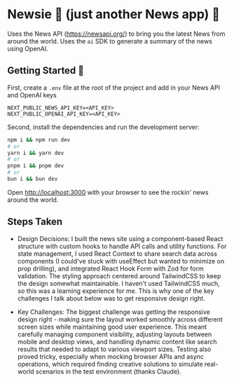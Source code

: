 # Newsie 📰 (just another News app) 🤘

Uses the News API (https://newsapi.org/) to bring you the latest News from around the world. Uses the `ai` SDK to generate a summary of the news using OpenAI.

## Getting Started 🚀

First, create a `.env` file at the root of the project and add in your News API and OpenAI keys

```
NEXT_PUBLIC_NEWS_API_KEY=<API_KEY>
NEXT_PUBLIC_OPENAI_API_KEY=<API_KEY>
```

Second, install the dependencies and run the development server:

```bash
npm i && npm run dev
# or
yarn i && yarn dev
# or
pnpm i && pnpm dev
# or
bun i && bun dev
```

Open [http://localhost:3000](http://localhost:3000) with your browser to see the rockin' news around the world.

## Steps Taken

- Design Decisions: I built the news site using a component-based React structure with custom hooks to handle API calls and utility functions. For state management, I used React Context to share search data across components (I could've stuck with useEffect but wanted to minimize on prop drilling), and integrated React Hook Form with Zod for form validation. The styling approach centered around TailwindCSS to keep the design somewhat maintainable. I haven't used TailwindCSS much, so this was a learning experience for me. This is why one of the key challenges I talk about below was to get responsive design right.

- Key Challenges: The biggest challenge was getting the responsive design right - making sure the layout worked smoothly across different screen sizes while maintaining good user experience. This meant carefully managing component visibility, adjusting layouts between mobile and desktop views, and handling dynamic content like search results that needed to adapt to various viewport sizes. Testing also proved tricky, especially when mocking browser APIs and async operations, which required finding creative solutions to simulate real-world scenarios in the test environment (thanks Claude).
